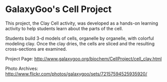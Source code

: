 GalaxyGoo's Cell Project
===============

This project, the Clay Cell activity, was developed as a hands-on learning activity to help students learn about the parts of the cell. 

Students build 3-d models of cells, organelle by organelle, with colorful modeling clay. Once the clay dries, the cells are sliced and the resulting cross-sections are examined. 

Project Page: http://www.galaxygoo.org/biochem/CellProject/cell_clay.html

Photo Archives: http://www.flickr.com/photos/galaxygoo/sets/72157594525935920/
